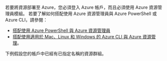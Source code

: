
若要將資源部署至 Azure，您必須登入 Azure 帳戶，而且必須使用 Azure 資源管理員模組。 若要了解如何搭配使用 Azure 資源管理員與 Azure PowerShell 或 Azure CLI，請參閱：

* [搭配使用 Azure PowerShell 與 Azure 資源管理員](../articles/azure-resource-manager/powershell-azure-resource-manager.md)
* [搭配使用適用於 Mac、Linux 和 Windows 的 Azure CLI 與 Azure 資源管理](../articles/azure-resource-manager/xplat-cli-azure-resource-manager.md)。

下例假設您的帳戶中已經有已指定名稱的資源群組。 

